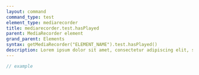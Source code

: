 ```yaml
---
layout: command
command_type: test
element_type: mediarecorder
title: mediarecorder.test.hasPlayed
parent: MediaRecorder element
grand_parent: Elements
syntax: getMediaRecorder("ELEMENT_NAME").test.hasPlayed()
description: Lorem ipsum dolor sit amet, consectetur adipiscing elit, sed do eiusmod tempor incididunt ut labore et dolore magna aliqua. Ut enim ad minim veniam, quis nostrud exercitation ullamco laboris nisi ut aliquip ex ea commodo consequat.
---
```


```javascript
// example
```